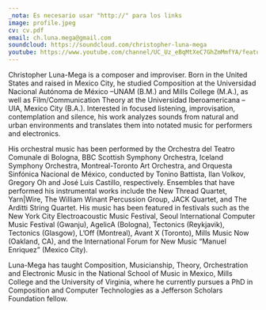 ```yaml
---
_nota: Es necesario usar "http://" para los links
image: profile.jpeg
cv: cv.pdf
email: ch.luna.mega@gmail.com
soundcloud: https://soundcloud.com/christopher-luna-mega
youtube: https://www.youtube.com/channel/UC_Uz_eBqMtXeC7GhZmMmfYA/featured?view_as=subscriber
---
```


Christopher Luna-Mega is a composer and improviser. Born in the United States and raised in Mexico City, he studied Composition at the Universidad Nacional Autónoma de México –UNAM (B.M.) and Mills College (M.A.), as well as Film/Communication Theory at the Universidad Iberoamericana –UIA, Mexico City (B.A.). Interested in focused listening, improvisation, contemplation and silence, his work analyzes sounds from natural and urban environments and translates them into notated music for performers and electronics.

His orchestral music has been performed by the Orchestra del Teatro Comunale di Bologna, BBC Scottish Symphony Orchestra, Iceland Symphony Orchestra, Montreal-Toronto Art Orchestra, and Orquesta Sinfónica Nacional de México, conducted by Tonino Battista, Ilan Volkov, Gregory Oh and José Luis Castillo, respectively. Ensembles that have performed his instrumental works include the New Thread Quartet, Yarn|Wire, The William Winant Percussion Group, JACK Quartet, and The Arditti String Quartet. His music has been featured in festivals such as the New York City Electroacoustic Music Festival, Seoul International Computer Music Festival (Gwanju), AgelicA (Bologna), Tectonics (Reykjavik), Tectonics (Glasgow), L’Off (Montreal), Avant X (Toronto), Mills Music Now (Oakland, CA), and the International Forum for New Music “Manuel Enriquez” (Mexico City).

Luna-Mega has taught Composition, Musicianship, Theory, Orchestration and Electronic Music in the National School of Music in Mexico, Mills College and the University of Virginia, where he currently pursues a PhD in Composition and Computer Technologies as a Jefferson Scholars Foundation fellow.
